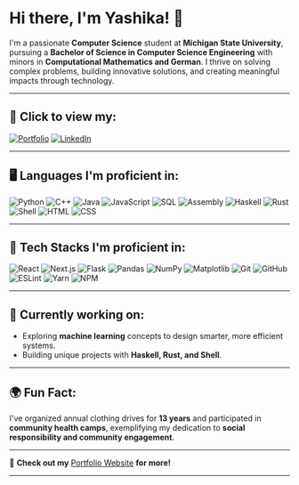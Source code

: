 # Hi there, I'm Yashika! 👋

I'm a passionate **Computer Science** student at **Michigan State University**, pursuing a **Bachelor of Science in Computer Science Engineering** with minors in **Computational Mathematics and German**. I thrive on solving complex problems, building innovative solutions, and creating meaningful impacts through technology.

---

## 🔗 Click to view my:
[![Portfolio](https://img.shields.io/badge/🌐-Portfolio-purple)](YOUR_PORTFOLIO_LINK) 
[![LinkedIn](https://img.shields.io/badge/🔗-LinkedIn-blue)](YOUR_LINKEDIN_LINK)

---

## 🖥️ Languages I'm proficient in:
![Python](https://img.shields.io/badge/-Python-3776AB?style=flat&logo=python&logoColor=white)
![C++](https://img.shields.io/badge/-C++-00599C?style=flat&logo=c%2B%2B&logoColor=white)
![Java](https://img.shields.io/badge/-Java-007396?style=flat&logo=java&logoColor=white)
![JavaScript](https://img.shields.io/badge/-JavaScript-F7DF1E?style=flat&logo=javascript&logoColor=black)
![SQL](https://img.shields.io/badge/-SQL-4479A1?style=flat&logo=MySQL&logoColor=white)
![Assembly](https://img.shields.io/badge/-Assembly-525252?style=flat)
![Haskell](https://img.shields.io/badge/-Haskell-5D4F85?style=flat&logo=haskell&logoColor=white)
![Rust](https://img.shields.io/badge/-Rust-000000?style=flat&logo=rust&logoColor=white)
![Shell](https://img.shields.io/badge/-Shell_Scripting-4EAA25?style=flat&logo=gnu-bash&logoColor=white)
![HTML](https://img.shields.io/badge/-HTML-E34F26?style=flat&logo=html5&logoColor=white)
![CSS](https://img.shields.io/badge/-CSS-1572B6?style=flat&logo=css3&logoColor=white)

---

## 🚀 Tech Stacks I'm proficient in:
![React](https://img.shields.io/badge/-React-61DAFB?style=flat&logo=react&logoColor=black)
![Next.js](https://img.shields.io/badge/-Next.js-000000?style=flat&logo=next.js&logoColor=white)
![Flask](https://img.shields.io/badge/-Flask-000000?style=flat&logo=flask&logoColor=white)
![Pandas](https://img.shields.io/badge/-Pandas-150458?style=flat&logo=pandas&logoColor=white)
![NumPy](https://img.shields.io/badge/-NumPy-013243?style=flat&logo=numpy&logoColor=white)
![Matplotlib](https://img.shields.io/badge/-Matplotlib-11557C?style=flat&logo=matplotlib&logoColor=white)
![Git](https://img.shields.io/badge/-Git-F05032?style=flat&logo=git&logoColor=white)
![GitHub](https://img.shields.io/badge/-GitHub-181717?style=flat&logo=github&logoColor=white)
![ESLint](https://img.shields.io/badge/-ESLint-4B32C3?style=flat&logo=eslint&logoColor=white)
![Yarn](https://img.shields.io/badge/-Yarn-2C8EBB?style=flat&logo=yarn&logoColor=white)
![NPM](https://img.shields.io/badge/-NPM-CB3837?style=flat&logo=npm&logoColor=white)

---

## 🌟 Currently working on:
- Exploring **machine learning** concepts to design smarter, more efficient systems.
- Building unique projects with **Haskell, Rust, and Shell**.

---

## 🌍 Fun Fact:
I've organized annual clothing drives for **13 years** and participated in **community health camps**, exemplifying my dedication to **social responsibility and community engagement**.

---

📌 **Check out my** [Portfolio Website](https://yashikaadesai.github.io/Portfolio-Website/)  **for more!**

---

